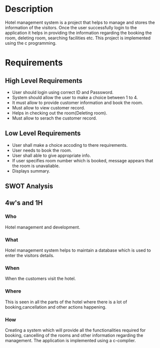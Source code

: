 # Description
Hotel management system is a project that helps to manage and stores the information of the visitors. Once the user successfully login to the application it helps in providing the information regarding the booking the room, deleting room, searching facilities etc. This project is implemented using the c programming. 

# Requirements

## High Level Requirements
- User should login using correct ID and Passsword.
- System should allow the user to make a choice between 1 to 4.
- It must allow to provide customer information and book the room.
- Must allow to view customer record.
- Helps in checking out the room(Deleting room).
- Must allow to serach the customer record.

## Low Level Requirements
- User shall make a choice accoding to there requirements.
- User needs to book the room.
- User shall able to give appropriate info.
- If user specifies room number which is booked, message appears that the room is unavaliable.
- Displays summary.

## SWOT Analysis


## 4w's and 1H
### Who
Hotel management and development.
### What
Hotel management system helps to maintain a database which is used to enter the visitors details. 
### When
When the customers visit the hotel.
### Where
This is seen in all the parts of the hotel where there is a lot of booking,cancellation and other actions happening.
### How
Creating a system which will provide all the functionalities required for booking, cancelling of the rooms and other information regarding the management. The application is implemented using a c-complier.

